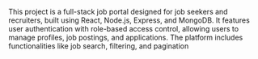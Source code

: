 This project is a full-stack job portal designed for job seekers and recruiters, built using React, Node.js, Express, and MongoDB. It features user authentication with role-based access control, allowing users to manage profiles, job postings, and applications. The platform includes functionalities like job search, filtering, and pagination
